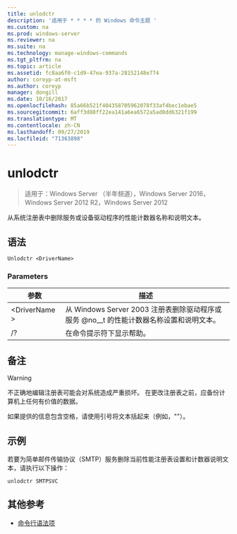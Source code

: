 ```yaml
---
title: unlodctr
description: '适用于 * * * * 的 Windows 命令主题 '
ms.custom: na
ms.prod: windows-server
ms.reviewer: na
ms.suite: na
ms.technology: manage-windows-commands
ms.tgt_pltfrm: na
ms.topic: article
ms.assetid: fc8aa6f0-c1d9-47ea-937a-28152148e774
author: coreyp-at-msft
ms.author: coreyp
manager: dongill
ms.date: 10/16/2017
ms.openlocfilehash: 85a66b521f404358705962078f33af4bec1ebae5
ms.sourcegitcommit: 6aff3d88ff22ea141a6ea6572a5ad8dd6321f199
ms.translationtype: MT
ms.contentlocale: zh-CN
ms.lasthandoff: 09/27/2019
ms.locfileid: "71363898"
---
```

# <a name="unlodctr"></a>unlodctr

>适用于：Windows Server （半年频道），Windows Server 2016，Windows Server 2012 R2，Windows Server 2012

从系统注册表中删除服务或设备驱动程序的性能计数器名称和说明文本。   

## <a name="syntax"></a>语法  
```  
Unlodctr <DriverName>   
```  
### <a name="parameters"></a>Parameters  
|参数|描述|  
|-------|--------|  
|\<DriverName >|从 Windows Server 2003 注册表删除驱动程序或服务 @no__t 的性能计数器名称设置和说明文本。|  
|/?|在命令提示符下显示帮助。|  

## <a name="remarks"></a>备注  
> [!WARNING]  
> 不正确地编辑注册表可能会对系统造成严重损坏。 在更改注册表之前，应备份计算机上任何有价值的数据。  

如果提供的信息包含空格，请使用引号将文本括起来（例如，"<DriverName>"）。  

## <a name="BKMK_Examples"></a>示例  
若要为简单邮件传输协议（SMTP）服务删除当前性能注册表设置和计数器说明文本，请执行以下操作：  
```  
unlodctr SMTPSVC  
```  
## <a name="additional-references"></a>其他参考  
-   [命令行语法项](command-line-syntax-key.md)  
  
